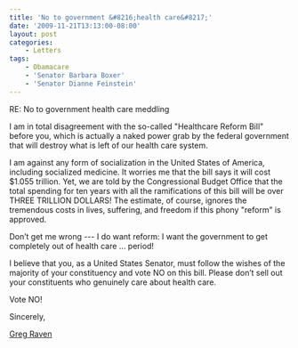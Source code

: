 ```yaml
---
title: 'No to government &#8216;health care&#8217;'
date: '2009-11-21T13:13:00-08:00'
layout: post
categories:
    - Letters
tags:
    - Obamacare
    - 'Senator Barbara Boxer'
    - 'Senator Dianne Feinstein'
---
```


RE: No to government health care meddling  
  
I am in total disagreement with the so-called "Healthcare Reform Bill" before you, which is actually a naked power grab by the federal government that will destroy what is left of our health care system.

I am against any form of socialization in the United States of America, including socialized medicine. It worries me that the bill says it will cost $1.055 trillion. Yet, we are told by the Congressional Budget Office that the total spending for ten years with all the ramifications of this bill will be over THREE TRILLION DOLLARS! The estimate, of course, ignores the tremendous costs in lives, suffering, and freedom if this phony "reform" is approved.

Don’t get me wrong --- I do want reform: I want the government to get completely out of health care ... period!

I believe that you, as a United States Senator, must follow the wishes of the majority of your constituency and vote NO on this bill. Please don’t sell out your constituents who genuinely care about health care.

Vote NO!

Sincerely,

[Greg Raven](https://www.gregraven.org/)